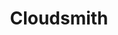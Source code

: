 ---
blog: https://cloudsmith.com/blog/rss
codehost: https://github.com/https://github.com/cloudsmith-io
facebook: https://facebook.com/cloudsmith.io
linkedin: https://linkedin.com/company/cloudsmith
logohandle: cloudsmith
sort: cloudsmith
title: Cloudsmith
twitter: https://x.com/cloudsmith
website: https://cloudsmith.com/
youtube: https://youtube.com/channel/UCO8NZYdzB3RgO4HXkHG7QiQ
---